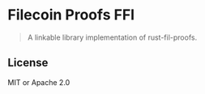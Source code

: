 # Filecoin Proofs FFI

> A linkable library implementation of rust-fil-proofs.

## License

MIT or Apache 2.0
